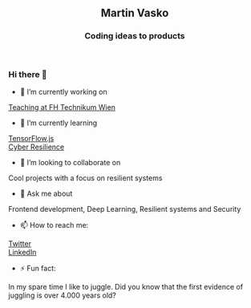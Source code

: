<h2 align="center" >
    Martin Vasko
</h2>
<h3 align="center" >Coding ideas to products</h3>
<br />

### Hi there 👋


- 🔭 I’m currently working on

[Teaching at FH Technikum Wien](https://www.technikum-wien.at/)

- 🌱 I’m currently learning

[TensorFlow.js](https://www.tensorflow.org/js/) <br />
[Cyber Resilience](https://www.ecb.europa.eu/paym/cyber-resilience/html/index.en.html) <br />

- 👯 I’m looking to collaborate on

Cool projects with a focus on resilient systems

- 💬 Ask me about

Frontend development, Deep Learning, Resilient systems and Security

- 📫 How to reach me:

[Twitter](https://twitter.com/martvask)
<br />
[LinkedIn](https://www.linkedin.com/in/vaskomartin/)

- ⚡ Fun fact:

In my spare time I like to juggle. Did you know that the first evidence of juggling is over 4.000 years old?
